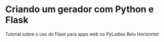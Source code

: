 # Criando um gerador com Python e Flask

Tutorial sobre o uso do Flask para apps web no PyLadies Belo Horizonte!
